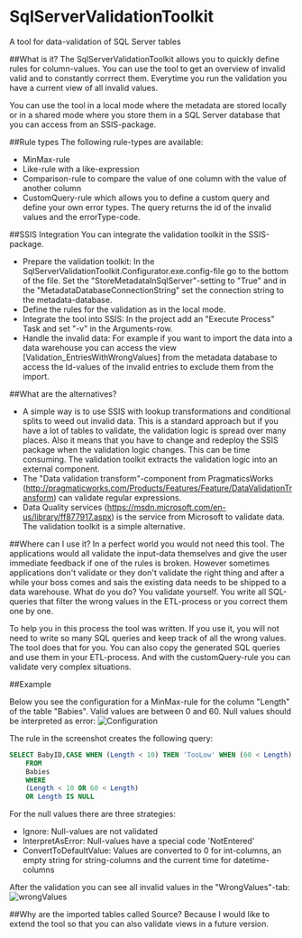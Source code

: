 # SqlServerValidationToolkit
A tool for data-validation of SQL Server tables

##What is it?
The SqlServerValidationToolkit allows you to quickly define rules for column-values. You can use the tool to get an overview of invalid valid and to constantly corrrect them. Everytime you run the validation you have a current view of all invalid values.

You can use the tool in a local mode where the metadata are stored locally or in a shared mode where you store them in a SQL Server database that you can access from an SSIS-package.

##Rule types
The following rule-types are available:
- MinMax-rule
- Like-rule with a like-expression
- Comparison-rule to compare the value of one column with the value of another column
- CustomQuery-rule which allows you to define a custom query and define your own error types. The query returns the id of the invalid values and the errorType-code.

##SSIS Integration
You can integrate the validation toolkit in the SSIS-package. 
- Prepare the validation toolkit: In the SqlServerValidationToolkit.Configurator.exe.config-file go to the bottom of the file. Set the "StoreMetadataInSqlServer"-setting to "True" and in the "MetadataDatabaseConnectionString" set the connection string to the metadata-database.
- Define the rules for the validation as in the local mode.
- Integrate the tool into SSIS: In the project add an "Execute Process" Task and set "-v" in the Arguments-row.  
- Handle the invalid data: For example if you want to import the data into a data warehouse you can access the view [Validation_EntriesWithWrongValues] from the metadata database to access the Id-values of the invalid entries to exclude them from the import.

##What are the alternatives?
- A simple way is to use SSIS with lookup transformations and conditional splits to weed out invalid data. This is a standard approach but if you have a lot of tables to validate, the validation logic is spread over many places. Also it means that you have to change and redeploy the SSIS package when the validation logic changes. This can be time consuming. The validation toolkit extracts the validation logic into an external component.
- The "Data validation transform"-component from PragmaticsWorks (http://pragmaticworks.com/Products/Features/Feature/DataValidationTransform) can validate regular expressions. 
- Data Quality services (https://msdn.microsoft.com/en-us/library/ff877917.aspx) is the service from Microsoft to validate data. The validation toolkit is a simple alternative.

##Where can I use it?
In a perfect world you would not need this tool. The applications would all validate the input-data themselves and give the user immediate feedback if one of the rules is broken. However sometimes applications don't validate or they don't validate the right thing and after a while your boss comes and sais the existing data needs to be shipped to a data warehouse. What do you do? You validate yourself. You write all SQL-queries that filter the wrong values in the ETL-process or you correct them one by one. 

To help you in this process the tool was written. If you use it, you will not need to write so many SQL queries and keep track of all the wrong values. The tool does that for you. You can also copy the generated SQL queries and use them in your ETL-process. And with the customQuery-rule you can validate very complex situations.

##Example

Below you see the configuration for a MinMax-rule for the column "Length" of the table "Babies". Valid values are between 0 and 60. Null values should be interpreted as error:
![Configuration](https://cloud.githubusercontent.com/assets/3718526/8893479/cd6ee726-3391-11e5-8ddd-916545af51c4.png)

The rule in the screenshot creates the following query:
```sql
SELECT BabyID,CASE WHEN (Length < 10) THEN 'TooLow' WHEN (60 < Length) THEN 'TooHigh' WHEN (Length IS NULL) THEN 'NotEntered' END AS ErrorType_code
	FROM 
	Babies
	WHERE 
    (Length < 10 OR 60 < Length)
	OR Length IS NULL
```

For the null values there are three strategies:
- Ignore: Null-values are not validated
- InterpretAsError: Null-values have a special code 'NotEntered'
- ConvertToDefaultValue: Values are converted to 0 for int-columns, an empty string for string-columns and the current time  for datetime-columns

After the validation you can see all invalid values in the "WrongValues"-tab:
![wrongValues](https://cloud.githubusercontent.com/assets/3718526/8893464/23790f1c-3391-11e5-9ccc-0c2db82a95c2.png)

##Why are the imported tables called Source?
Because I would like to extend the tool so that you can also validate views in a future version.

